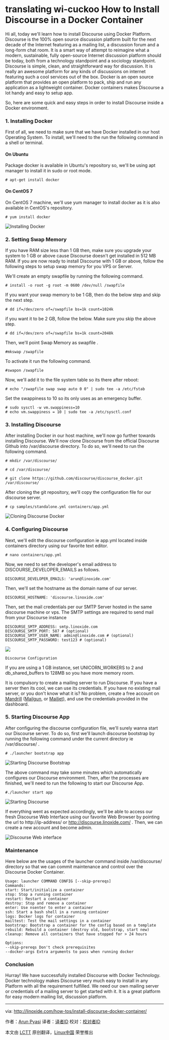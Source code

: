 translating wi-cuckoo
How to Install Discourse in a Docker Container
================================================================================
Hi all, today we'll learn how to install Discourse using Docker Platform. Discourse is the 100% open source discussion platform built for the next decade of the Internet featuring as a mailing list, a discussion forum and a long-form chat room. It is a smart way of attempt to reimagine what a modern, sustainable, fully open-source Internet discussion platform should be today, both from a technology standpoint and a sociology standpoint. Discourse is simple, clean, and straightforward way for discussion. It is really an awesome platform for any kinds of discussions on internet featuring such a cool services out of the box. Docker is an open source platform that provides an open platform to pack, ship and run any application as a lightweight container. Docker containers makes Discourse a lot handy and easy to setup app.

So, here are some quick and easy steps in order to install Discourse inside a Docker environment.

### 1. Installing Docker ###

First of all, we need to make sure that we have Docker installed in our host Operating System. To install, we'll need to the run the following command in a shell or terminal.

#### On Ubuntu ####

Package docker is available in Ubuntu's repository so, we'll be using apt manager to install it in sudo or root mode.

    # apt-get install docker

#### On CentOS 7 ####

On CentOS 7 machine, we'll use yum manager to install docker as it is also available in CentOS's repository.

    # yum install docker

![Installing Docker](http://blog.linoxide.com/wp-content/uploads/2015/03/installing-docker.png)

### 2. Setting Swap Memory ###

If you have RAM size less than 1 GB then, make sure you upgrade your system to 1 GB or above cause Discourse doesn't get installed in 512 MB RAM. If you are now ready to install Discourse with 1 GB or above, follow the following steps to setup swap memory for you VPS or Server.

We'll create an empty swapfile by running the following command.

    # install -o root -g root -m 0600 /dev/null /swapfile

If you want your swap memory to be 1 GB, then do the below step and skip the next step.

    # dd if=/dev/zero of=/swapfile bs=1k count=1024k

if you want it to be 2 GB, follow the below. Make sure you skip the above step.

    # dd if=/dev/zero of=/swapfile bs=1k count=2048k

Then, we'll point Swap Memory as swapfile .

    #mkswap /swapfile

To activate it run the following command.

    #swapon /swapfile

Now, we'll add it to the file system table so its there after reboot:

    # echo "/swapfile swap swap auto 0 0" | sudo tee -a /etc/fstab

Set the swappiness to 10 so its only uses as an emergency buffer.

    # sudo sysctl -w vm.swappiness=10
    # echo vm.swappiness = 10 | sudo tee -a /etc/sysctl.conf

### 3. Installing Discourse ###

After installing Docker in our host machine, we'll now go further towards installing Discourse. We'll now clone Discourse from the official Discourse Github into /var/discourse directory. To do so, we'll need to run the following command.

    # mkdir /var/discourse/

    # cd /var/discourse/

    # git clone https://github.com/discourse/discourse_docker.git /var/discourse/

After cloning the git repository, we'll copy the configuration file for our discourse server.

    # cp samples/standalone.yml containers/app.yml

![Cloning Discourse Docker](http://blog.linoxide.com/wp-content/uploads/2015/04/cloning-discourse-docker.png)

### 4. Configuring Discourse ###

Next, we'll edit the discourse configuration ie app.yml located inside containers directory using our favorite text editor.

    # nano containers/app.yml

Now, we need to set the developer's email address to DISCOURSE_DEVELOPER_EMAILS as follows.

    DISCOURSE_DEVELOPER_EMAILS: 'arun@linoxide.com'

Then, we'll set the hostname as the domain name of our server.

    DISCOURSE_HOSTNAME: 'discourse.linoxide.com'

Then, set the mail credentials per our SMTP Server hosted in the same discourse machine or vps. The SMTP settings are required to send mail from your Discourse instance

    DISCOURSE_SMTP_ADDRESS: smtp.linoxide.com
    DISCOURSE_SMTP_PORT: 587 # (optional)
    DISCOURSE_SMTP_USER_NAME: admin@linoxide.com # (optional)
    DISCOURSE_SMTP_PASSWORD: test123 # (optional)

![](http://blog.linoxide.com/wp-content/uploads/2015/04/discourse-configuration.png)

    Discourse Configuration

If you are using a 1 GB instance, set UNICORN_WORKERS to 2 and db_shared_buffers to 128MB so you have more memory room.

It is compulsory to create a mailing server to run Discourse. If you have a server then its cool, we can use its credentials. If you have no existing mail server, or you don't know what it is? No problem, create a free account on [Mandrill][1] ([Mailgun][2], or [Mailjet][3]), and use the credentials provided in the dashboard.

### 5. Starting Discourse App ###

After configuring the discourse configuration file, we'll surely wanna start our Discourse server. To do so, first we'll launch discourse bootstrap by running the following command under the current directory ie /var/discourse/ .

    # ./launcher bootstrap app

![Starting Discourse Bootstrap](http://blog.linoxide.com/wp-content/uploads/2015/04/starting-discourse-bootstrap.png)

The above command may take some minutes which automatically configures our Discourse environment. Then, after the processes are finished, we'll need to run the following to start our Discourse App.

    #./launcher start app

![Starting Discourse](http://blog.linoxide.com/wp-content/uploads/2015/04/starting-discourse.png)

If everything went as expected accordingly, we'll be able to access our fresh Discourse Web Interface using our favorite Web Browser by pointing the url to http://ip-address/ or http://discourse.linoxide.com/ . Then, we can create a new account and become admin.

![Discourse Web interface](http://blog.linoxide.com/wp-content/uploads/2015/04/Discourse-web-interface.png)

### Maintenance ###

Here below are the usages of the launcher command inside /var/discourse/ directory so that we can commit maintenance and control  over the Discourse Docker Container.

    Usage: launcher COMMAND CONFIG [--skip-prereqs]
    Commands:
    start: Start/initialize a container
    stop: Stop a running container
    restart: Restart a container
    destroy: Stop and remove a container
    enter: Use nsenter to enter a container
    ssh: Start a bash shell in a running container
    logs: Docker logs for container
    mailtest: Test the mail settings in a container
    bootstrap: Bootstrap a container for the config based on a template
    rebuild: Rebuild a container (destroy old, bootstrap, start new)
    cleanup: Remove all containers that have stopped for > 24 hours

    Options:
    --skip-prereqs Don't check prerequisites
    --docker-args Extra arguments to pass when running docker

### Conclusion ###

Hurray! We have successfully installed Discourse with Docker Technology. Docker technology makes Discourse very much easy to install in any Platform with all the requirement fulfilled. We need our own mailing server or credentials of a mailing server to get started with it. It is a great platform for easy modern mailing list, discussion platform.

--------------------------------------------------------------------------------

via: http://linoxide.com/how-tos/install-discourse-docker-container/

作者：[Arun Pyasi][a]
译者：[译者ID](https://github.com/译者ID)
校对：[校对者ID](https://github.com/校对者ID)

本文由 [LCTT](https://github.com/LCTT/TranslateProject) 原创翻译，[Linux中国](http://linux.cn/) 荣誉推出

[a]:http://linoxide.com/author/arunp/
[1]:https://mandrillapp.com/
[2]:http://www.mailgun.com/
[3]:https://www.mailjet.com/pricing

